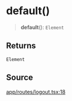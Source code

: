 # default()

> **default**(): `Element`

## Returns

`Element`

## Source

[app/routes/logout.tsx:18](https://github.com/scryptids/jobsapp/blob/eafe9ac1fb1c2b1b6747cc174450697cbf17d598/www/app/routes/logout.tsx#L18)
